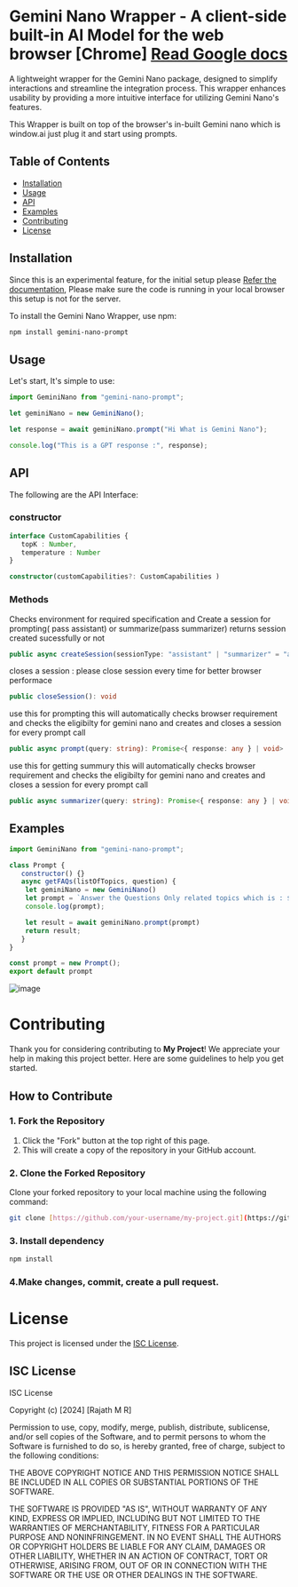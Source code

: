 # Gemini Nano Wrapper - A client-side built-in AI Model for the web browser [Chrome] [Read Google docs](https://developer.chrome.com/docs/ai/built-in)

A lightweight wrapper for the Gemini Nano package, designed to simplify interactions and streamline the integration process. This wrapper enhances usability by providing a more intuitive interface for utilizing Gemini Nano's features.

This Wrapper is built on top of the browser's in-built Gemini nano which is window.ai just plug it and start using prompts.

## Table of Contents
- [Installation](#installation)
- [Usage](#usage)
- [API](#api)
- [Examples](#examples)
- [Contributing](#contributing)
- [License](#license)

## Installation
Since this is an experimental feature, for the initial setup please [Refer the documentation](https://medium.com/@akashtdev/chromes-gemini-nano-and-window-ai-for-offline-ai-28231a716c0b),
Please make sure the code is running in your local browser this setup is not for the server.

To install the Gemini Nano Wrapper, use npm:
```bash
npm install gemini-nano-prompt
```


## Usage

Let's start, It's simple to use:

```js
import GeminiNano from "gemini-nano-prompt";

let geminiNano = new GeminiNano();

let response = await geminiNano.prompt("Hi What is Gemini Nano");

console.log("This is a GPT response :", response);
```
## API

The following are the API Interface:
### constructor
 ```ts
interface CustomCapabilities {
    topK : Number,
    temperature : Number
}

constructor(customCapabilities?: CustomCapabilities )
```

### Methods

Checks environment for required specification and Create a session for prompting( pass assistant) or summarize(pass summarizer) returns session created sucessfully or not
 ```ts
 public async createSession(sessionType: "assistant" | "summarizer" = "assistant"): Promise<boolean>
```

closes a session : please close session every time for better browser performace
 ```ts
public closeSession(): void 
```

use this for prompting this will automatically checks browser requirement and checks the eligibilty for gemini nano and creates and closes a session for every prompt call 
 ```ts
public async prompt(query: string): Promise<{ response: any } | void>
```

use this for getting summury this will automatically checks browser requirement and checks the eligibilty for gemini nano and creates and closes a session for every prompt call 
 ```ts
public async summarizer(query: string): Promise<{ response: any } | void>
```

## Examples

```js
import GeminiNano from "gemini-nano-prompt";

class Prompt {
   constructor() {}
   async getFAQs(listOfTopics, question) {
    let geminiNano = new GeminiNano()
    let prompt = `Answer the Questions Only related topics which is : ${listOfTopics} The Question is : ${question} if is not relavent topics: ${listOfTopics} Rspond with a Apology note`;
    console.log(prompt);

    let result = await geminiNano.prompt(prompt)
    return result;
   }
}

const prompt = new Prompt();
export default prompt
```

![image](https://github.com/user-attachments/assets/841aca42-ea4e-46d6-987f-9f5059c256f4)



# Contributing

Thank you for considering contributing to **My Project**! We appreciate your help in making this project better. Here are some guidelines to help you get started.

## How to Contribute

### 1. Fork the Repository

1. Click the "Fork" button at the top right of this page.
2. This will create a copy of the repository in your GitHub account.

### 2. Clone the Forked Repository

Clone your forked repository to your local machine using the following command:

```bash
git clone [https://github.com/your-username/my-project.git](https://github.com/Rajath2000/gemini-nano-web.git)
```
### 3. Install dependency

```bash
npm install
```

### 4.Make changes, commit, create a pull request.

# License

This project is licensed under the [ISC License](LICENSE).

## ISC License

ISC License

Copyright (c) [2024] [Rajath M R]

Permission to use, copy, modify, merge, publish, distribute, sublicense, and/or sell copies of the Software, and to permit persons to whom the Software is furnished to do so, is hereby granted, free of charge, subject to the following conditions:

THE ABOVE COPYRIGHT NOTICE AND THIS PERMISSION NOTICE SHALL BE INCLUDED IN ALL COPIES OR SUBSTANTIAL PORTIONS OF THE SOFTWARE.

THE SOFTWARE IS PROVIDED "AS IS", WITHOUT WARRANTY OF ANY KIND, EXPRESS OR IMPLIED, INCLUDING BUT NOT LIMITED TO THE WARRANTIES OF MERCHANTABILITY, FITNESS FOR A PARTICULAR PURPOSE AND NONINFRINGEMENT. IN NO EVENT SHALL THE AUTHORS OR COPYRIGHT HOLDERS BE LIABLE FOR ANY CLAIM, DAMAGES OR OTHER LIABILITY, WHETHER IN AN ACTION OF CONTRACT, TORT OR OTHERWISE, ARISING FROM, OUT OF OR IN CONNECTION WITH THE SOFTWARE OR THE USE OR OTHER DEALINGS IN THE SOFTWARE.






